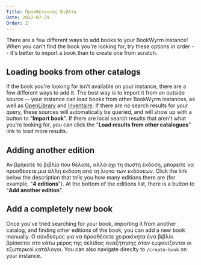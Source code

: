 ```yaml
---
Title: Προσθέτοντας Βιβλία
Date: 2022-07-29
Order: 2
---
```


There are a few different ways to add books to your BookWyrm instance! When you can't find the book you're looking for, try these options in order -- it's better to import a book than to create one from scratch.

## Loading books from other catalogs

If the book you're looking for isn't available on your instance, there are a few different ways to add it. The best way is to import it from an outside source -- your instance can load books from other BookWyrm instances, as well as [OpenLibrary](http://openlibrary.org/) and [Inventaire](http://inventaire.io/). If there are no search results for your query, these sources will automatically be queried, and will show up with a button to "**Import book**". If there are local search results that aren't what you're looking for, you can click the "**Load results from other catalogues**" link to load more results.


## Adding another edition

Αν βρήκατε το βιβλίο που θέλατε, αλλά όχι τη σωστή έκδοση, μπορείτε να προσθέσετε μια άλλη έκδοση από τη λίστα των εκδόσεων. Click the link below the description that tells you how many editions there are (for example, "**4 editions**"). At the bottom of the editions list, there is a button to "**Add another edition**".

## Add a completely new book

Once you've tried searching for your book, importing it from another catalog, and finding other editions of the book, you can add a new book manually. Ο σύνδεσμος για να προσθέσετε χειροκίνητα ένα βιβλίο βρίσκεται στο κάτω μέρος της σελίδας αναζήτησης όταν εμφανίζονται οι εξωτερικοί κατάλογοι. You can also navigate direclty to `/create-book` on your instance.

